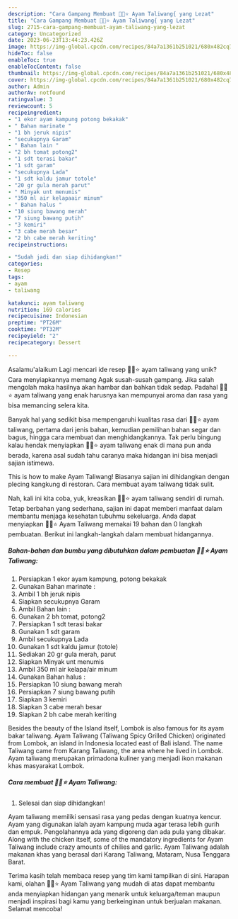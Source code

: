 ```yaml
---
description: "Cara Gampang Membuat 👩‍🍳⭐ Ayam Taliwang{ yang Lezat"
title: "Cara Gampang Membuat 👩‍🍳⭐ Ayam Taliwang{ yang Lezat"
slug: 2715-cara-gampang-membuat-ayam-taliwang-yang-lezat
category: Uncategorized
date: 2023-06-23T13:44:23.426Z
image: https://img-global.cpcdn.com/recipes/84a7a1361b251021/680x482cq70/ayam-taliwang-foto-resep-utama.jpg
hideToc: false
enableToc: true
enableTocContent: false
thumbnail: https://img-global.cpcdn.com/recipes/84a7a1361b251021/680x482cq70/ayam-taliwang-foto-resep-utama.jpg
cover: https://img-global.cpcdn.com/recipes/84a7a1361b251021/680x482cq70/ayam-taliwang-foto-resep-utama.jpg
author: Admin
authorAv: notfound
ratingvalue: 3
reviewcount: 5
recipeingredient:
- "1 ekor ayam kampung potong bekakak"
- " Bahan marinate "
- "1 bh jeruk nipis"
- "secukupnya Garam"
- " Bahan lain "
- "2 bh tomat potong2"
- "1 sdt terasi bakar"
- "1 sdt garam"
- "secukupnya Lada"
- "1 sdt kaldu jamur totole"
- "20 gr gula merah parut"
- " Minyak unt menumis"
- "350 ml air kelapaair minum"
- " Bahan halus "
- "10 siung bawang merah"
- "7 siung bawang putih"
- "3 kemiri"
- "3 cabe merah besar"
- "2 bh cabe merah keriting"
recipeinstructions:

- "Sudah jadi dan siap dihidangkan!"
categories:
- Resep
tags:
- ayam
- taliwang

katakunci: ayam taliwang 
nutrition: 169 calories
recipecuisine: Indonesian
preptime: "PT26M"
cooktime: "PT32M"
recipeyield: "2"
recipecategory: Dessert

---
```



Asalamu'alaikum Lagi mencari ide resep 👩‍🍳⭐ ayam taliwang yang unik? Cara menyiapkannya memang Agak susah-susah gampang. Jika salah mengolah maka hasilnya akan hambar dan bahkan tidak sedap. Padahal 👩‍🍳⭐ ayam taliwang yang enak harusnya kan mempunyai aroma dan rasa yang bisa memancing selera kita.


Banyak hal yang sedikit bisa mempengaruhi kualitas rasa dari 👩‍🍳⭐ ayam taliwang, pertama dari jenis bahan, kemudian pemilihan bahan segar dan bagus, hingga cara membuat dan menghidangkannya. Tak perlu bingung kalau hendak menyiapkan 👩‍🍳⭐ ayam taliwang enak di mana pun anda berada, karena asal sudah tahu caranya maka hidangan ini bisa menjadi sajian istimewa.

This is how to make Ayam Taliwang! Biasanya sajian ini dihidangkan dengan plecing kangkung di restoran. Cara membuat ayam taliwang tidak sulit.


Nah, kali ini kita coba, yuk, kreasikan 👩‍🍳⭐ ayam taliwang sendiri di rumah. Tetap berbahan yang sederhana, sajian ini dapat memberi manfaat dalam membantu menjaga kesehatan tubuhmu sekeluarga. Anda dapat menyiapkan 👩‍🍳⭐ Ayam Taliwang memakai 19 bahan dan 0 langkah pembuatan. Berikut ini langkah-langkah dalam membuat hidangannya.

<!--inarticleads1-->

##### Bahan-bahan dan bumbu yang dibutuhkan dalam pembuatan 👩‍🍳⭐ Ayam Taliwang:

1. Persiapkan 1 ekor ayam kampung, potong bekakak
1. Gunakan  Bahan marinate :
1. Ambil 1 bh jeruk nipis
1. Siapkan secukupnya Garam
1. Ambil  Bahan lain :
1. Gunakan 2 bh tomat, potong2
1. Persiapkan 1 sdt terasi bakar
1. Gunakan 1 sdt garam
1. Ambil secukupnya Lada
1. Gunakan 1 sdt kaldu jamur (totole)
1. Sediakan 20 gr gula merah, parut
1. Siapkan  Minyak unt menumis
1. Ambil 350 ml air kelapa/air minum
1. Gunakan  Bahan halus :
1. Persiapkan 10 siung bawang merah
1. Persiapkan 7 siung bawang putih
1. Siapkan 3 kemiri
1. Siapkan 3 cabe merah besar
1. Siapkan 2 bh cabe merah keriting


Besides the beauty of the Island itself, Lombok is also famous for its ayam bakar taliwang. Ayam Taliwang (Taliwang Spicy Grilled Chicken) originated from Lombok, an island in Indonesia located east of Bali island. The name Taliwang came from Karang Taliwang, the area where he lived in Lombok. Ayam taliwang merupakan primadona kuliner yang menjadi ikon makanan khas masyarakat Lombok. 

<!--inarticleads2-->

##### Cara membuat 👩‍🍳⭐ Ayam Taliwang:


1. Selesai dan siap dihidangkan!

Ayam taliwang memiliki sensasi rasa yang pedas dengan kuatnya kencur. Ayam yang digunakan ialah ayam kampung muda agar terasa lebih gurih dan empuk. Pengolahannya ada yang digoreng dan ada pula yang dibakar. Along with the chicken itself, some of the mandatory ingredients for Ayam Taliwang include crazy amounts of chilies and garlic. Ayam Taliwang adalah makanan khas yang berasal dari Karang Taliwang, Mataram, Nusa Tenggara Barat. 

Terima kasih telah membaca resep yang tim kami tampilkan di sini. Harapan kami, olahan 👩‍🍳⭐ Ayam Taliwang yang mudah di atas dapat membantu anda menyiapkan hidangan yang menarik untuk keluarga/teman maupun menjadi inspirasi bagi kamu yang berkeinginan untuk berjualan makanan. Selamat mencoba!
